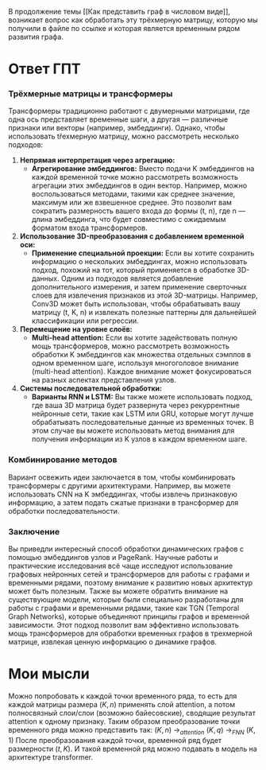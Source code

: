В продолжение темы [[Как представить граф в числовом виде]], возникает вопрос как обработать эту трёхмерную матрицу, которую мы получили в файле по ссылке и которая является временным рядом развития графа.

# Ответ ГПТ

### Трёхмерные матрицы и трансформеры
Трансформеры традиционно работают с двумерными матрицами, где одна ось представляет временные шаги, а другая — различные признаки или векторы (например, эмбеддинги). Однако, чтобы использовать třехмерную матрицу, можно рассмотреть несколько подходов:
1. **Непрямая интерпретация через агрегацию:**
    - **Агрегирование эмбеддингов:** Вместо подачи K эмбеддингов на каждой временной точке можно рассмотреть возможность агрегации этих эмбеддингов в один вектор. Например, можно воспользоваться методами, такими как среднее значение, максимум или же взвешенное среднее. Это позволит вам сократить размерность вашего входа до формы (t, n), где n — длина эмбеддинга, что будет совместимо с ожидаемым форматом входа трансформеров.
2. **Использование 3D-преобразования с добавлением временной оси:**
    - **Применение специальной проекции:** Если вы хотите сохранить информацию о нескольких эмбеддингах, можно использовать подход, похожий на тот, который применяется в обработке 3D-данных. Одним из подходов является добавление дополнительного измерения, и затем применение сверточных слоев для извлечения признаков из этой 3D-матрицы. Например, Conv3D может быть использован, чтобы обрабатывать вашу матрицу (t, K, n) и извлекать полезные паттерны для дальнейшей классификации или регрессии.
3. **Перемещение на уровне слоёв:**
    - **Multi-head attention:** Если вы хотите задействовать полную мощь трансформеров, можно рассмотреть возможность обработки K эмбеддингов как множества отдельных сэмплов в одном временном шаге, используя многоголовое внимание (multi-head attention). Каждое внимание может фокусироваться на разных аспектах представления узлов.
4. **Системы последовательной обработки:**
    - **Варианты RNN и LSTM:** Вы также можете использовать подход, где ваша 3D матрица будет развернута через рекуррентные нейронные сети, такие как LSTM или GRU, которые могут лучше обрабатывать последовательные данные из временных точек. В этом случае вы можете использовать метод внимания для получения информации из K узлов в каждом временном шаге.

### Комбинирование методов
Вариант освежить идеи заключается в том, чтобы комбинировать трансформеры с другими архитектурами. Например, вы можете использовать CNN на K эмбеддингах, чтобы извлечь признаковую информацию, а затем подать сжатые признаки в трансформер для обработки последовательности.

### Заключение
Вы приведли интересный способ обработки динамических графов с помощью эмбеддингов узлов и PageRank. Научные работы и практические исследования всё чаще исследуют использование графовых нейронных сетей и трансформеров для работы с графами и временными рядами, поэтому внимание к развитию новых архитектур может быть полезным. Также вы можете обратить внимание на существующие модели, которые были специально разработаны для работы с графами и временными рядами, такие как TGN (Temporal Graph Networks), которые объединяют принципы графов и временной зависимости.
Этот подход позволит вам эффективно использовать мощь трансформеров для обработки временных графов в трехмерной матрице, извлекая ценную информацию о динамике графов.

# Мои мысли
Можно попробовать к каждой точки временного ряда, то есть для каждой матрицы размера $(K, n)$ применять слой attention, а потом полносвязный слои/слои (возможно байесовские), сводящие результат attention к одному признаку.
Таким образом преобразование точки временного ряда можно представить так:
$(K, n)$ $\to_{attention}$ $(K, q)$ $\to_{FNN}$   $(K, 1)$
После преобразования каждой точки, временной ряд будет размерности $(t, K)$. И такой временной ряд можно подавать в модель на архитектуре transformer.